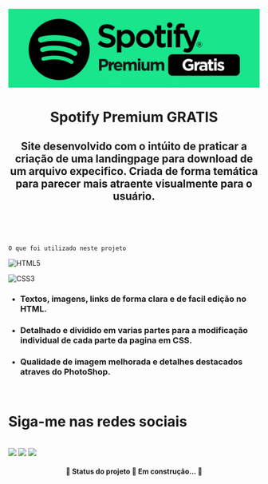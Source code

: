 ![Logo of the project](https://github.com/copy9/spotify-premium-gratis/blob/master/img/logo.jpg)

<div align="center">
<h1> Spotify Premium GRATIS </h1>
</div>

<div align="center">
<h2>Site desenvolvido com o intúito de praticar a criação de uma landingpage para download de um arquivo expecifico.
Criada de forma temática para parecer mais atraente visualmente para o usuário.
</h2></div>
<br>
<br>
<br>


    O que foi utilizado neste projeto
      
![HTML5](https://img.shields.io/badge/html5-%23E34F26.svg?style=for-the-badge&logo=html5&logoColor=white)<p/>
![CSS3](https://img.shields.io/badge/css3-%231572B6.svg?style=for-the-badge&logo=css3&logoColor=white)<p/>

<ul>
<li><h3>Textos, imagens, links de forma clara e de facil edição no HTML.</h3></li>
<li><h3>Detalhado e dividido em varias partes para a modificação individual de cada parte da pagina em CSS.</h3></li>
<li><h3>Qualidade de imagem melhorada e detalhes destacados atraves do PhotoShop.</h3></li>
</ul>

<br>
<h1>Siga-me nas redes sociais </h1>
</div>
  <br><a href="https://www.youtube.com/canalmaisinteressante" target="_blank"><img src="https://img.shields.io/badge/-Youtube-%23EA4335?style=for-the-badge&logo=youtube&logoColor=white" target="_blank"></a>
  <a href="https://www.instagram.com/marco.antoniodutra/" target="_blank"><img src="https://img.shields.io/badge/-Instagram-%23E4405F?style=for-the-badge&logo=instagram&logoColor=white" target="_blank"></a>
  <a href="https://www.linkedin.com/in/marco-antonio-dutra/" target="_blank"><img src="https://img.shields.io/badge/-LinkedIn-%230077B5?style=for-the-badge&logo=linkedin&logoColor=white" target="_blank"></a> </div>
  
  <h4 align="center"> 
	 🚧  Status do projeto 🚀 Em construção...  🚧
</h4><p/>
